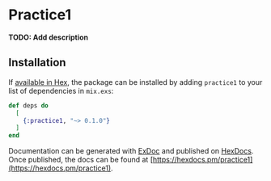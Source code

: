 # Practice1

**TODO: Add description**

## Installation

If [available in Hex](https://hex.pm/docs/publish), the package can be installed
by adding `practice1` to your list of dependencies in `mix.exs`:

```elixir
def deps do
  [
    {:practice1, "~> 0.1.0"}
  ]
end
```

Documentation can be generated with [ExDoc](https://github.com/elixir-lang/ex_doc)
and published on [HexDocs](https://hexdocs.pm). Once published, the docs can
be found at [https://hexdocs.pm/practice1](https://hexdocs.pm/practice1).

